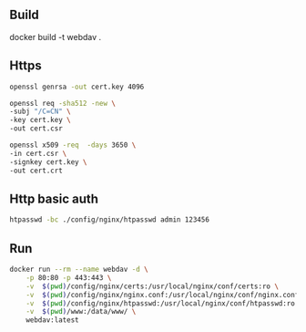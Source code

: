 ## Build

docker build -t webdav .

## Https

```bash
openssl genrsa -out cert.key 4096

openssl req -sha512 -new \
-subj "/C=CN" \
-key cert.key \
-out cert.csr

openssl x509 -req  -days 3650 \
-in cert.csr \
-signkey cert.key \
-out cert.crt
```

## Http basic auth

```bash
htpasswd -bc ./config/nginx/htpasswd admin 123456
```

## Run

```bash
docker run --rm --name webdav -d \
    -p 80:80 -p 443:443 \
    -v  $(pwd)/config/nginx/certs:/usr/local/nginx/conf/certs:ro \
    -v  $(pwd)/config/nginx/nginx.conf:/usr/local/nginx/conf/nginx.conf:ro \
    -v  $(pwd)/config/nginx/htpasswd:/usr/local/nginx/conf/htpasswd:ro \
    -v  $(pwd)/www:/data/www/ \
    webdav:latest
```
